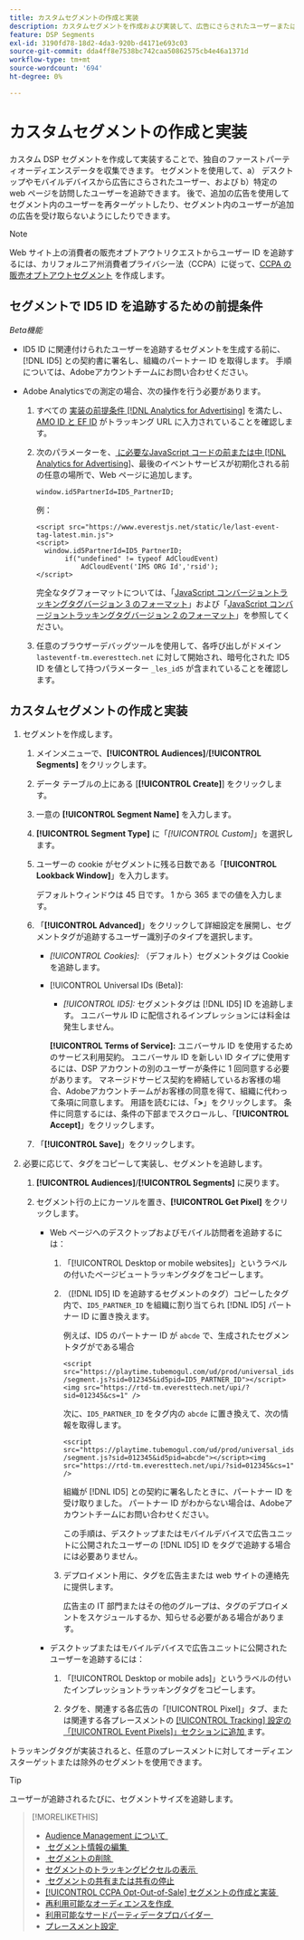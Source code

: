 ```yaml
---
title: カスタムセグメントの作成と実装
description: カスタムセグメントを作成および実装して、広告にさらされたユーザーまたは web ページを訪問したユーザーを追跡する方法について説明します。
feature: DSP Segments
exl-id: 3190fd78-18d2-4da3-920b-d4171e693c03
source-git-commit: dda4ff8e7538bc742caa50862575cb4e46a1371d
workflow-type: tm+mt
source-wordcount: '694'
ht-degree: 0%

---
```


# カスタムセグメントの作成と実装

カスタム DSP セグメントを作成して実装することで、独自のファーストパーティオーディエンスデータを収集できます。 セグメントを使用して、a） デスクトップやモバイルデバイスから広告にさらされたユーザー、および b）特定の web ページを訪問したユーザーを追跡できます。 後で、追加の広告を使用してセグメント内のユーザーを再ターゲットしたり、セグメント内のユーザーが追加の広告を受け取らないようにしたりできます。

>[!NOTE]
>
>Web サイト上の消費者の販売オプトアウトリクエストからユーザー ID を追跡するには、カリフォルニア州消費者プライバシー法（CCPA）に従って、[CCPA の販売オプトアウトセグメント &#x200B;](ccpa-opt-out-segment-create.md) を作成します。

## セグメントで ID5 ID を追跡するための前提条件

*Beta機能*

* ID5 ID に関連付けられたユーザーを追跡するセグメントを生成する前に、[!DNL ID5] との契約書に署名し、組織のパートナー ID を取得します。 手順については、Adobeアカウントチームにお問い合わせください。

* Adobe Analyticsでの測定の場合、次の操作を行う必要があります。

   1. すべての [&#x200B; 実装の前提条件  [!DNL Analytics for Advertising]](/help/integrations/analytics/prerequisites.md) を満たし、[AMO ID と EF ID](/help/integrations/analytics/ids.md) がトラッキング URL に入力されていることを確認します。

   1. 次のパラメーターを、[&#x200B; に必要なJavaScript コードの前または中  [!DNL Analytics for Advertising]](/help/integrations/analytics/javascript.md)、最後のイベントサービスが初期化される前の任意の場所で、Web ページに追加します。

      ```window.id5PartnerId=ID5_PartnerID;```

      例：

      ```
      <script src="https://www.everestjs.net/static/le/last-event-tag-latest.min.js">
      <script>
        window.id5PartnerId=ID5_PartnerID;
             if("undefined" != typeof AdCloudEvent)
                 AdCloudEvent('IMS ORG Id','rsid');
      </script>
      ```

      完全なタグフォーマットについては、「[JavaScript コンバージョントラッキングタグバージョン 3 のフォーマット &#x200B;](/help/search-social-commerce/tracking/format-conversion-tag-jsv3.md)」および「[JavaScript コンバージョントラッキングタグバージョン 2 のフォーマット &#x200B;](/help/search-social-commerce/tracking/format-conversion-tag-jsv2.md)」を参照してください。

   1. 任意のブラウザーデバッグツールを使用して、各呼び出しがドメイン `lasteventf-tm.everesttech.net` に対して開始され、暗号化された ID5 ID を値として持つパラメーター `_les_id5` が含まれていることを確認します。

## カスタムセグメントの作成と実装

1. セグメントを作成します。

   1. メインメニューで、**[!UICONTROL Audiences]**/**[!UICONTROL Segments]** をクリックします。

   1. データ テーブルの上にある [**[!UICONTROL Create]**] をクリックします。

   1. 一意の **[!UICONTROL Segment Name]** を入力します。

   1. **[!UICONTROL Segment Type]** に「*[!UICONTROL Custom]*」を選択します。

   1. ユーザーの cookie がセグメントに残る日数である「**[!UICONTROL Lookback Window]**」を入力します。

      デフォルトウィンドウは 45 日です。 1 から 365 までの値を入力します。

   1. 「**[!UICONTROL Advanced]**」をクリックして詳細設定を展開し、セグメントタグが追跡するユーザー識別子のタイプを選択します。

      * *[!UICONTROL Cookies]:* （デフォルト）セグメントタグは Cookie を追跡します。

      * [!UICONTROL Universal IDs (Beta)]:

         * *[!UICONTROL ID5]:* セグメントタグは [!DNL ID5] ID を追跡します。 ユニバーサル ID に配信されるインプレッションには料金は発生しません。

        **[!UICONTROL Terms of Service]:** ユニバーサル ID を使用するためのサービス利用契約。 ユニバーサル ID を新しい ID タイプに使用するには、DSP アカウントの別のユーザーが条件に 1 回同意する必要があります。 マネージドサービス契約を締結しているお客様の場合、Adobeアカウントチームがお客様の同意を得て、組織に代わって条項に同意します。 用語を読むには、「**>**」をクリックします。 条件に同意するには、条件の下部までスクロールし、「**[!UICONTROL Accept]**」をクリックします。

   1. 「**[!UICONTROL Save]**」をクリックします。

1. 必要に応じて、タグをコピーして実装し、セグメントを追跡します。

   1. **[!UICONTROL Audiences]**/**[!UICONTROL Segments]** に戻ります。

   1. セグメント行の上にカーソルを置き、**[!UICONTROL Get Pixel]** をクリックします。

      * Web ページへのデスクトップおよびモバイル訪問者を追跡するには：

         1. 「[!UICONTROL Desktop or mobile websites]」というラベルの付いたページビュートラッキングタグをコピーします。

         1. （[!DNL ID5] ID を追跡するセグメントのタグ）コピーしたタグ内で、`ID5_PARTNER_ID` を組織に割り当てられ [!DNL ID5] パートナー ID に置き換えます。

            例えば、ID5 のパートナー ID が `abcde` で、生成されたセグメントタグがである場合

            ```<script src="https://playtime.tubemogul.com/ud/prod/universal_ids/segment.js?sid=012345&id5pid=ID5_PARTNER_ID"></script><img src="https://rtd-tm.everesttech.net/upi/?sid=012345&cs=1" />```

            次に、`ID5_PARTNER_ID` をタグ内の `abcde` に置き換えて、次の情報を取得します。

            ```<script src="https://playtime.tubemogul.com/ud/prod/universal_ids/segment.js?sid=012345&id5pid=abcde"></script><img src="https://rtd-tm.everesttech.net/upi/?sid=012345&cs=1" />```

            組織が [!DNL ID5] との契約に署名したときに、パートナー ID を受け取りました。 パートナー ID がわからない場合は、Adobeアカウントチームにお問い合わせください。

            この手順は、デスクトップまたはモバイルデバイスで広告ユニットに公開されたユーザーの [!DNL ID5] ID をタグで追跡する場合には必要ありません。

         1. デプロイメント用に、タグを広告主または web サイトの連絡先に提供します。

            広告主の IT 部門またはその他のグループは、タグのデプロイメントをスケジュールするか、知らせる必要がある場合があります。

      * デスクトップまたはモバイルデバイスで広告ユニットに公開されたユーザーを追跡するには：

         1. 「[!UICONTROL Desktop or mobile ads]」というラベルの付いたインプレッショントラッキングタグをコピーします。

         1. タグを、関連する各広告の「[!UICONTROL Pixel]」タブ、または関連する各プレースメントの [[!UICONTROL Tracking] 設定の「[!UICONTROL Event Pixels]」セクションに追加 &#x200B;](/help/dsp/campaign-management/placements/placement-settings.md#placement-tracking) ます。

トラッキングタグが実装されると、任意のプレースメントに対してオーディエンスターゲットまたは除外のセグメントを使用できます。

>[!TIP]
>
>ユーザーが追跡されるたびに、セグメントサイズを追跡します。

>[!MORELIKETHIS]
>
>* [Audience Management について &#x200B;](audience-about.md)
>* [&#x200B; セグメント情報の編集 &#x200B;](segment-edit.md)
>* [&#x200B; セグメントの削除 &#x200B;](segment-delete.md)
>* [&#x200B; セグメントのトラッキングピクセルの表示 &#x200B;](segment-view-pixels.md)
>* [&#x200B; セグメントの共有または共有の停止 &#x200B;](segment-share.md)
>* [[!UICONTROL CCPA Opt-Out-of-Sale] セグメントの作成と実装 &#x200B;](ccpa-opt-out-segment-create.md)
>* [&#x200B; 再利用可能なオーディエンスを作成 &#x200B;](reusable-audience-create.md)
>* [&#x200B; 利用可能なサードパーティデータプロバイダー &#x200B;](third-party-data-providers.md)
>* [&#x200B; プレースメント設定 &#x200B;](/help/dsp/campaign-management/placements/placement-settings.md)
